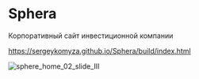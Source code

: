 # Sphera
Корпоративный сайт инвестиционной компании

https://sergeykomyza.github.io/Sphera/build/index.html


![sphere_home_02_slide_III](https://user-images.githubusercontent.com/62849901/149631117-276bb0ed-37ed-459b-8925-27e75a3950a9.jpg)



